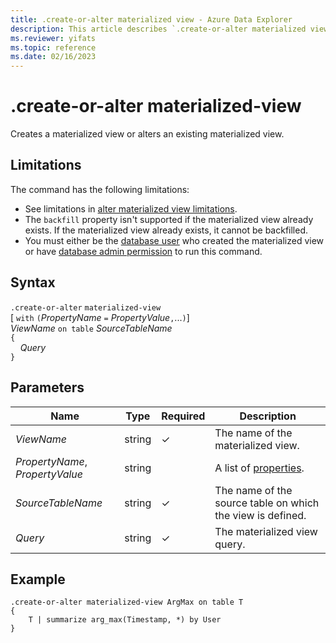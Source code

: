 ```yaml
---
title: .create-or-alter materialized view - Azure Data Explorer
description: This article describes `.create-or-alter materialized view` in Azure Data Explorer.
ms.reviewer: yifats
ms.topic: reference
ms.date: 02/16/2023
---
```

# .create-or-alter materialized-view

Creates a materialized view or alters an existing materialized view.

## Limitations

The command has the following limitations:

* See limitations in [alter materialized view limitations](materialized-view-alter.md#alter-materialized-view-limitations).
* The `backfill` property isn't supported if the materialized view already exists. If the materialized view already exists, it cannot be backfilled.
* You must either be the [database user](../access-control/role-based-access-control.md) who created the materialized view or have [database admin permission](../access-control/role-based-access-control.md) to run this command.

## Syntax

`.create-or-alter` `materialized-view` <br>
[ `with` `(`*PropertyName* `=` *PropertyValue*`,`...`)`] <br>
*ViewName* `on table` *SourceTableName* <br>
`{`<br>&nbsp;&nbsp;&nbsp;&nbsp;*Query*<br>`}`

## Parameters

| Name | Type | Required | Description |
|--|--|--|--|
|*ViewName*|string|&check;|The name of the materialized view.|
|*PropertyName*, *PropertyValue*|string||A list of [properties](materialized-view-create.md#properties).|
|*SourceTableName*|string|&check;|The name of the source table on which the view is defined.|
|*Query*|string|&check;|The materialized view query.|

## Example

```kusto
.create-or-alter materialized-view ArgMax on table T
{
    T | summarize arg_max(Timestamp, *) by User
}
```
